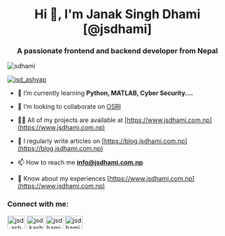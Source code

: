<h1 align="center">Hi 👋, I'm Janak Singh Dhami [@jsdhami]</h1>
<h3 align="center">A passionate frontend and backend developer from Nepal</h3>

<p align="left"> <img src="https://komarev.com/ghpvc/?username=sdhami&label=Profile%20views&color=0e75b6&style=flat" alt="sdhami" /> </p>

<p align="left"> <a href="https://twitter.com/JsDhami_Kashyap" target="blank"><img src="https://img.shields.io/twitter/follow/jsd_ashyap?logo=twitter&style=for-the-badge" alt="jsd_ashyap" /></a> </p>

- 🌱 I’m currently learning **Python, MATLAB, Cyber Security....**

- 👯 I’m looking to collaborate on [OSRI](https://osri.jsdhami.com.np)

- 👨‍💻 All of my projects are available at [https://www.jsdhami.com.np](https://www.jsdhami.com.np)

- 📝 I regularly write articles on [https://blog.jsdhami.com.np](https://blog.jsdhami.com.np)

- 📫 How to reach me **info@jsdhami.com.np**

- 📄 Know about my experiences [https://www.jsdhami.com.np](https://www.jsdhami.com.np)

<h3 align="left">Connect with me:</h3>
<p align="left">
<a href="https://twitter.com/jsd_kashyap" target="blank"><img align="center" src="https://raw.githubusercontent.com/rahuldkjain/github-profile-readme-generator/master/src/images/icons/Social/twitter.svg" alt="jsd_ashyap" height="30" width="40" /></a>
<a href="https://fb.com/jsd.kashyap" target="blank"><img align="center" src="https://raw.githubusercontent.com/rahuldkjain/github-profile-readme-generator/master/src/images/icons/Social/facebook.svg" alt="jsd.kashyap" height="30" width="40" /></a>
<a href="https://instagram.com/jsdhami0704" target="blank"><img align="center" src="https://raw.githubusercontent.com/rahuldkjain/github-profile-readme-generator/master/src/images/icons/Social/instagram.svg" alt="jsdhami0704" height="30" width="40" /></a>
<a href="https://www.youtube.com/c/jsdhami" target="blank"><img align="center" src="https://raw.githubusercontent.com/rahuldkjain/github-profile-readme-generator/master/src/images/icons/Social/youtube.svg" alt="jsdhami" height="30" width="40" /></a>
</p>
